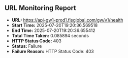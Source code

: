 ## URL Monitoring Report

- **URL:** https://api-gw1-prod1.fisglobal.com/gw/v1/health
- **Start Time:** 2025-07-20T19:20:36.569518
- **End Time:** 2025-07-20T19:20:36.655412
- **Total Time Taken:** 0.085894 seconds
- **HTTP Status Code:** 403
- **Status:** Failure
- **Failure Reason:** HTTP Status Code: 403

